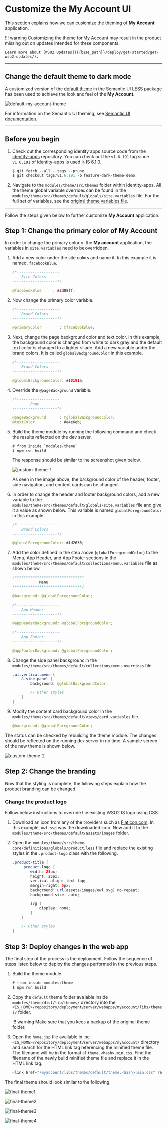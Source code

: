 # Customize the My Account UI

This section explains how we can customize the theming of **My Account** application.

!!! warning
    Customizing the theme for My Account may result in the product missing out on updates intended for these components.

    Learn more about [WSO2 Updates]({{base_path}}/deploy/get-started/get-wso2-updates/).

---

## Change the default theme to dark mode

A customized version of the [default theme](https://github.com/Semantic-Org/Semantic-UI-LESS/tree/master/themes/default) in the Semantic UI LESS package has been used to achieve the look and feel of the **My Account**.

![default-my-account-theme]({{base_path}}/assets/img/extend/default-my-account-theme.png)

For information on the Semantic UI theming, see [Semantic UI documentation](https://semantic-ui.com/usage/theming.html).

---

## Before you begin

1. Check out the corresponding identity apps source code from the [identity-apps](https://github.com/wso2/identity-apps) repository. You can check out the `v1.6.191` tag since `v1.6.191` of identity-apps is used in IS 6.1.0.

    ```java
    $ git fetch --all --tags --prune
    $ git checkout tags/v1.6.191 -b feature-dark-theme-demo
    ```

2. Navigate to the `modules/theme/src/themes` folder within identity-apps. All the theme global variable overrides can be found in the `modules/theme/src/themes/default/globals/site.variables` file. For the full set of variables, see the [original theme variables file](https://github.com/Semantic-Org/Semantic-UI-LESS/blob/master/themes/default/globals/site.variables).

---

Follow the steps given below to further customize **My Account** application. 

## Step 1: Change the primary color of My Account

In order to change the primary color of the **My account** application, the variables in `site.variables` need to be overridden.

1. Add a new color under the site colors and name it. In this example it is named, `facebookBlue`.

    ```java
    /*-------------------
        Site Colors
    --------------------*/

    @facebookBlue     : #2d88ff;
    ```

2. Now change the primary color variable.

    ```java
    /*-------------------
        Brand Colors
    --------------------*/

    @primaryColor        : @facebookBlue;
    ```

3. Next, change the page background color and text color. In this example, the background color is changed from white to dark gray and the default text color is changed to a lighter shade. Add a new variable under the brand colors. It is called `globalBackgroundColor` in this example.

    ```java
    /*-------------------
        Brand Colors
    --------------------*/

    @globalBackgroundColor: #18191a;
    ```

4. Override the `@pageBackground` variable.

    ```java
    /*-------------------
            Page
    --------------------*/

    @pageBackground      : @globalBackgroundColor;
    @textColor           : #e4e6eb;
    ```

5. Build the theme module by running the following command and check the results reflected on the dev server.

    ```java
    # from inside `modules/theme`
    $ npm run build
    ```
    The response should be similar to the screenshot given below. 

    ![custom-theme-1]({{base_path}}/assets/img/extend/customize-theme1.png)
    
    As seen in the image above, the background color of the header, footer, side navigation, and content cards can be changed.

6. In order to change the header and footer background colors, add a new variable to the `modules/theme/src/themes/default/globals/site.variables` file and give it a value as shown below. This variable is named `globalForegroundColor` in this example.

    ```java
    /*-------------------
        Brand Colors
    --------------------*/

    @globalForegroundColor: #1d2630;
    ```

7. Add the color defined in the step above (`globalForegroundColor`) to the Menu, App Header, and App Footer sections in the `modules/theme/src/themes/default/collections/menu.variables` file as shown below.

    ```java
    /*******************************
                Menu
    *******************************/

    @background: @globalForegroundColor;
    ```
    ```java
    /*-------------------
        App Header
    --------------------*/

    @appHeaderBackground: @globalForegroundColor;
    ```

    ```java
    /*-------------------
        App Footer
    --------------------*/

    @appFooterBackground: @globalForegroundColor;
    ```

8. Change the side panel background in the `modules/theme/src/themes/default/collections/menu.overrides` file.

    ```java
    .ui.vertical.menu {
        &.side-panel {
            background: @globalBackgroundColor;

            // Other styles
        }
    }
    ```

9. Modify the content card background color in the `modules/theme/src/themes/default/views/card.variables` file.

    ```java
    @background: @globalForegroundColor;
    ```

The status can be checked by rebuilding the theme module. The changes should be reflected on the running dev server in no time. A sample screen of the new theme is shown below.

![custom-theme-2]({{base_path}}/assets/img/extend/customize-theme2.png)

## Step 2: Change the branding

Now that the styling is complete, the following steps explain how the product branding can be changed.

### Change the product logo

Follow below instructions to override the existing WSO2 IS logo using CSS.

1.  Download an icon from any of the providers such as [Flaticon.com](https://www.flaticon.com/). In this example, `owl.svg` was the downloaded icon. Now add it to the `modules/theme/src/themes/default/assets/images` folder.

2.  Open the `modules/theme/src/theme-core/definitions/globals/product.less` file and replace the existing styles in the `.product-logo` class with the following.

    ```java
    .product-title {
        .product-logo {
            width: 25px;
            height: 25px;
            vertical-align: text-top;
            margin-right: 5px;
            background: url(assets/images/owl.svg) no-repeat;
            background-size: auto;

            svg {
                display: none;
            }
        }

        // Other styles
    }
    ```

## Step 3: Deploy changes in the web app

The final step of the process is the deployment. Follow the sequence of steps listed below to deploy the changes performed in the previous steps.

1.  Build the theme module.

    ```java
    # from inside modules/theme
    $ npm run build
    ```

2. Copy the `default` theme folder available inside `modules/theme/dist/lib/themes/` directory into the `<IS_HOME>/repository/deployment/server/webapps/myaccount/libs/themes/` folder.

    !!! warning
        Make sure that you keep a backup of the original theme folder.

3. Open the `home.jsp` file available in the `<IS_HOME>/repository/deployment/server/webapps/myaccount/` directory and search for the HTML link tag referencing the minified theme file. The filename will be in the format of `theme.<hash>.min.css`. Find the filename of the newly build minified theme file and replace it in the HTML link tag.

    ```java
    <link href="/myaccount/libs/themes/default/theme.<hash>.min.css" rel="stylesheet" type="text/css"/>
    ```

The final theme should look similar to the following.

![final-theme1]({{base_path}}/assets/img/extend/customize-theme-final1.png)

![final-theme2]({{base_path}}/assets/img/extend/customize-theme-final2.png)

![final-theme3]({{base_path}}/assets/img/extend/customize-theme-final3.png)

![final-theme4]({{base_path}}/assets/img/extend/customize-theme-final4.png)
